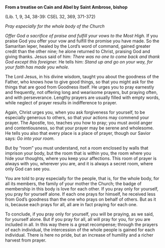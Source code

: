 

**From a treatise on Cain and Abel by Saint Ambrose, bishop**

(Lib. 1, 9, 34, 38-39: CSEL 32, 369, 371-372)

_Pray especially for the whole body of the Church_

_Offer God a sacrifice of praise and fulfill your vows to the Most High._ If you praise God you offer your vow and fulfill the promise you have made. So the Samaritan leper, healed by the Lord’s word of command, gained greater credit than the other nine; he alone returned to Christ, praising God and giving thanks. Jesus said of him: _There was no one to come back and thank God except this foreigner._ He tells him: _Stand up and go on your way, for your faith has made you whole._

The Lord Jesus, in his divine wisdom, taught you about the goodness of the Father, who knows how to give good things, so that you might ask for the things that are good from Goodness itself. He urges you to pray earnestly and frequently, not offering long and wearisome prayers, but praying often, and with perseverance. Lengthy prayers are usually filled with empty words, while neglect of prayer results in indifference to prayer.

Again, Christ urges you, when you ask forgiveness for yourself, to be especially generous to others, so that your actions may commend your prayer. The Apostle, too, teaches you how to pray; you must avoid anger and contentiousness, so that your prayer may be serene and wholesome. He tells you also that every place is a place of prayer, though our Savior says: _Go into your room._

But by “room” you must understand, not a room enclosed by walls that imprison your body, but the room that is within you, the room where you hide your thoughts, where you keep your affections. This room of prayer is always with you, wherever you are, and it is always a secret room, where only God can see you.

You are told to pray especially for the people, that is, for the whole body, for all its members, the family of your mother the Church; the badge of membership in this body is love for each other. If you pray only for yourself, you pray for yourself alone. If each one prays for himself, he received less from God’s goodness than the one who prays on behalf of others. But as it is, because each prays for all, all are in fact praying for each one.

To conclude, if you pray only for yourself, you will be praying, as we said, for yourself alone. But if you pray for all, all will pray for you, for you are included in all. In this way there is a great recompense; through the prayers of each individual, the intercession of the whole people is gained for each individual. There is here no pride, but an increase of humility and a richer harvest from prayer.

